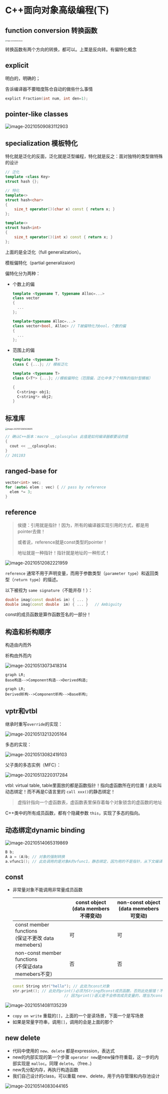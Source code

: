 # C++面向对象高级编程(下)

## function conversion 转换函数

<img src="../../images/cpp/conversion-function-vector.png" alt="image-20210508083306253" style="zoom:27%;" />

转换函数有两个方向的转换，都可以。上栗是反向转。有偏特化概念

## explicit

明白的，明确的；

告诉编译器不要暗度陈仓自动的做些什么事情

```c++
explict Fraction(int num, int den=1);
```



## pointer-like classes

![image-20210509083112903](../../images/cpp/pointer-like-classes.png)



## specialization 模板特化

特化就是泛化的反面，泛化就是泛型编程，特化就是反之：面对独特的类型做特殊的设计

```c++
// 泛化
template <class Key>
struct hash {};

// 特化
template<>
struct hash<char>
{
	size_t operator()(char x) const { return x; }
};

template<>
struct hash<int>
{
	size_t operator()(int x) const { return x; }
};
```

上面的是全泛化（full generalization）。



模板偏特化（partial generalizaion)

偏特化分为两种：

- 个数上的偏

  ```c++
  template <typename T, typename Alloc=...>
  class vector
  {
  	...
  };
  
  template<typename Alloc=...>
  class vector<bool, Alloc> // T被偏特化为bool，个数的偏
  {
  	...
  };
  ```

  

- 范围上的偏

  ```c++
  template <typename T>
  class C {...}; // 模板泛化
  
  template <typename T>
  class C<T*> {...}; //模板偏特化（范围偏，泛化中多了个特殊的指针型模板）
  
  {
    C<string> obj1;
    C<string*> obj2;
  }
  ```




## 标准库

<img src="../../images/cpp/STL.png" alt="image-20210512065638695" style="zoom:43%;" />

```c++
// 确认C++版本：macro __cpluscplus 此值是如何编译器都要设的值
{
  cout << __cpluscplus;
}
// 201103
```



## ranged-base for

```c++
vector<int> vec;
for (auto& elem : vec) { // pass by reference
  elem *= 3;
}
```



## reference

> 侯捷：引用就是指针！因为，所有的编译器实现引用的方式，都是用pointer去做！
>
> 或者说，reference就是const类型的pointer！
>
> 地址就是一种指针！指针就是地址的一种形式！

![image-20210512082221959](../../images/cpp/reference.png)

`reference` 通常不用于声明变量，而用于参数类型（`parameter type`）和返回类型（`return type`）的描述。



以下被视为 `same signature`（不能并存！）：

```c++
double imag(const double& im) { ... }
double imag(const double  im) { ... } 	// Ambiguity
```

const的成员函数是算作函数签名的一部分！



## 构造和析构顺序

构造由内而外

析构由外而内

![image-20210513073418314](../../images/cpp/ctor-dctor-seq.png)

```mermaid
graph LR;
Base构造-->Component构造-->Derived构造;
```

```mermaid
graph LR;
Derived析构-->Component析构-->Base析构;
```



## vptr和vtbl

继承时重写`override`的实现：

![image-20210513213205164](../../images/cpp/vptr-vtbl1.png)



多态的实现：

![image-20210513082419103](../../images/cpp/vptr-vtbl.png)



父子类的多态实例（MFC）：

![image-20210513220317284](../../images/cpp/MFC-CDocument.png)



vtbl: virtual table, table里面放的都是函数指针！指向虚函数所在的位置！此处叫动态绑定！而不再是C语言里的 `call xxx()`的静态绑定！

> 虚指针指向一个虚函数表，虚函数表里保存着每个对象锁含的虚函数的地址

C++类中的所有成员函数，都有个隐藏参数 `this`，实现了多态的指向。



## 动态绑定dynamic binding

![image-20210514065319869](../../images/cpp/dynamic-binding.png)

```c++
B b;
A a = (A)b; // 对象的强制转换
a.vfunc1(); // 此处调用的是对象A的vfunc1，静态绑定，因为用的不是指针，从下文编译器的汇编执行代码可以逻辑推演出来
```



## const

- 非常量对象不能调用非常量成员函数

  |                                                           | const object<br />(data members 不得变动) | non-const object<br />(data memebers 可变动) |
  | --------------------------------------------------------- | ----------------------------------------- | -------------------------------------------- |
  | const member functions<br />(保证不更改 data memebers)    | 可                                        | 可                                           |
  | non-const member functions<br />(不保证data memebers不变) | 否                                        | 否                                           |

  ```c++
  const String str("hello"); // 此处为const对象
  str.print(); // 此处的print()必须为String的const成员函数，否则此处报错！不应该！
  						 // 因为print()语义是不会修改成员变量的，理当为const成员函数，设计才够合格。
  ```

  

![image-20210514081135239](../../images/cpp/const.png)

- `copy on write` 重载的`[]`，上面的一个是读场景，下面一个是写场景
- 如果是常量字符串，调用`[]`，调用的会是上面的那个



## new delete

- 代码中使用的 `new`、`delete` 都是expression，表达式
- new的内部实现的第一个步骤 `operator new`是new操作符重载，这一步的内部实现是 `malloc`。同理 `delete`。（free..)
- new先分配内存，再执行构造函数
- 我们自己设计的class，可以重载 new、delete，用于内存管理和内存池设计

![image-20210514083044165](../../images/cpp/new-delete.png)

